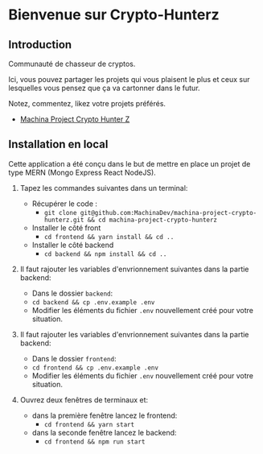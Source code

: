 # Bienvenue sur Crypto-Hunterz

## Introduction

Communauté de chasseur de cryptos.

Ici, vous pouvez partager les projets qui vous plaisent le plus et ceux sur lesquelles vous pensez que ça va cartonner dans le futur.

Notez, commentez, likez votre projets préférés.

- [Machina Project Crypto Hunter Z](https://machina-project-crypto-hunterz.vercel.app/)

## Installation en local

Cette application a été conçu dans le but de mettre en place un projet de type MERN (Mongo Express React NodeJS).

1. Tapez les commandes suivantes dans un terminal: 

   - Récupérer le code : 
     - `git clone git@github.com:MachinaDev/machina-project-crypto-hunterz.git && cd machina-project-crypto-hunterz`
   - Installer le côté front 
     - `cd frontend && yarn install && cd ..`
   - Installer le côté backend 
     - `cd backend && npm install && cd ..`

2. Il faut rajouter les variables d'envrionnement suivantes dans la partie backend:
   - Dans le dossier `backend`:
   	- `cd backend && cp .env.example .env`
   	- Modifier les éléments du fichier `.env` nouvellement créé pour votre situation.

3. Il faut rajouter les variables d'envrionnement suivantes dans la partie backend:
   - Dans le dossier `frontend`:
   	- `cd frontend && cp .env.example .env`
   	- Modifier les éléments du fichier `.env` nouvellement créé pour votre situation.

4. Ouvrez deux fenêtres de terminaux et:
     - dans la première fenêtre lancez le frontend:
       - `cd frontend && yarn start`
     - dans la seconde fenêtre lancez le backend:
       - `cd frontend && npm run start`
